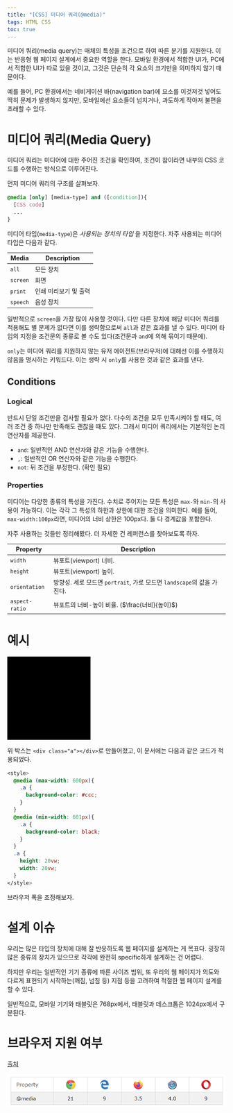 ```yaml
---
title: "[CSS] 미디어 쿼리(@media)"
tags: HTML CSS
toc: true
---
```

<style>
	@media (max-width: 600px){
		.a {
			background-color: #ccc;
		}
	}

	@media (min-width: 601px){
		.a {
			background-color: black;
		}
	}

	.a {
		height: 20vw;
		width: 20vw;
	}
</style>


미디어 쿼리(media query)는 매체의 특성을 조건으로 하여 따른 분기를 지원한다. 이는 반응형 웹 페이지 설계에서 중요한 역할을 한다. 모바일 환경에서 적합한 UI가, PC에서 적합한 UI가 따로 있을 것이고, 그것은 단순히 각 요소의 크기만을 의미하지 않기 때문이다.

예를 들어, PC 환경에서는 네비게이션 바(navigation bar)에 요소를 이것저것 넣어도 딱히 문제가 발생하지 않지만, 모바일에선 요소들이 넘치거나, 과도하게 작아져 불편을 초래할 수 있다.

# 미디어 쿼리(Media Query)
미디어 쿼리는 미디어에 대한 주어진 조건을 확인하여, 조건이 참이라면 내부의 CSS 코드를 수행하는 방식으로 이루어진다.

먼저 미디어 쿼리의 구조를 살펴보자.

```css
@media [only] [media-type] and ([condition]){
  [CSS code]
  ...
}
```

미디어 타입(`media-type`)은 _사용되는 장치의 타입_ 을 지정한다. 자주 사용되는 미디어 타입은 다음과 같다.

Media | Description
---|---
`all` | 모든 장치
`screen` | 화면
`print` | 인쇄 미리보기 및 출력
`speech` | 음성 장치

일반적으로 `screen`을 가장 많이 사용할 것이다. 다만 다른 장치에 해당 미디어 쿼리를 적용해도 별 문제가 없다면 이를 생략함으로써 `all`과 같은 효과를 낼 수 있다. 미디어 타입의 지정을 조건문의 종류로 볼 수도 있다(조건문과 `and`에 의해 묶이기 때문에).

`only`는 미디어 쿼리를 지원하지 않는 유저 에이전트(브라우저)에 대해선 이를 수행하지 않음을 명시하는 키워드다. 이는 생략 시 `only`를 사용한 것과 같은 효과를 낸다.

## Conditions
### Logical
반드시 단일 조건만을 검사할 필요가 없다. 다수의 조건을 모두 만족시켜야 할 때도, 여러 조건 중 하나만 만족해도 괜찮을 때도 있다. 그래서 미디어 쿼리에서는 기본적인 논리 연산자를 제공한다.

- `and`: 일반적인 AND 연산자와 같은 기능을 수행한다.
- `,`: 일반적인 OR 연산자와 같은 기능을 수행한다.
- `not`: 뒤 조건을 부정한다. (확인 필요)

### Properties
미디어는 다양한 종류의 특성을 가진다. 수치로 주어지는 모든 특성은 `max-`와 `min-`의 사용이 가능하다. 이는 각각 그 특성의 하한과 상한에 대한 조건을 의미한다. 예를 들어, `max-width:100px`라면, 미디어의 너비 상한은 100px다. 둘 다 경계값을 포함한다.

자주 사용하는 것들만 정리해봤다. 더 자세한 건 레퍼런스를 찾아보도록 하자.

Property | Description
---|---
`width` | 뷰포트(viewport) 너비.
`height` | 뷰포트(viewport) 높이.
`orientation` | 방향성. 세로 모드면 `portrait`, 가로 모드면 `landscape`의 값을 가진다.
`aspect-ratio` | 뷰포트의 너비-높이 비율. ($\frac{너비}{높이}$) 

# 예시

<div class="a"></div>

위 박스는 `<div class="a"></div>`로 만들어졌고, 이 문서에는 다음과 같은 코드가 적용되었다.

```css
<style>
  @media (max-width: 600px){
    .a {
      background-color: #ccc;
    }
  }
  @media (min-width: 601px){
    .a {
      background-color: black;
    }
  }
  .a {
    height: 20vw;
    width: 20vw;
  }
</style>
```

브라우저 폭을 조정해보자.

# 설계 이슈
우리는 많은 타입의 장치에 대해 잘 반응하도록 웹 페이지를 설계하는 게 목표다. 굉장히 많은 종류의 장치가 있으므로 각각에 완전히 specific하게 설계하는 건 어렵다.

하지만 우리는 일반적인 기기 종류에 따른 사이즈 범위, 또 우리의 웹 페이지가 의도와 다르게 표현되기 시작하는(깨짐, 넘침 등) 지점 등을 고려하여 적절한 웹 페이지 설계를 할 수 있다.

일반적으로, 모바일 기기와 태블릿은 768px에서, 태블릿과 데스크톱은 1024px에서 구분된다. 


# 브라우저 지원 여부

[출처](https://www.w3schools.com/cssref/css3_pr_mediaquery.asp)

![](/imgs/htmlcss/css3.png)

<script async src="https://static.codepen.io/assets/embed/ei.js"></script>



